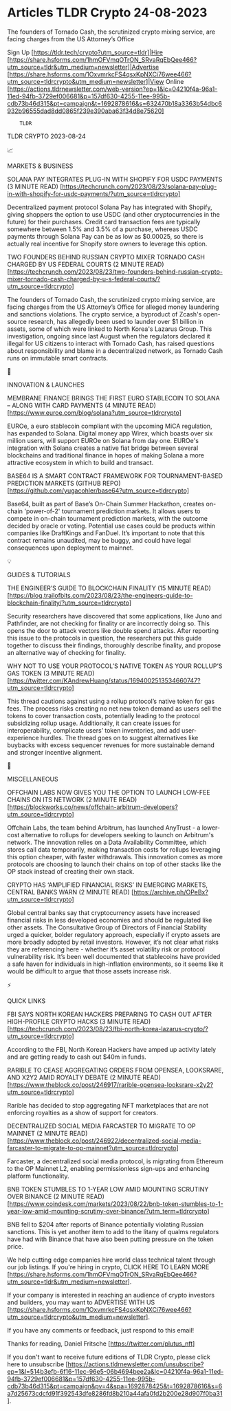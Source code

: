 # Articles TLDR Crypto 24-08-2023

The founders of Tornado Cash, the scrutinized crypto mixing service,
are facing charges from the US Attorney’s Office  

Sign Up [https://tldr.tech/crypto?utm_source=tldr]|Hire
[https://share.hsforms.com/1hmOFVmqOTrON_SRvaRqEbQee466?utm_source=tldr&utm_medium=newsletter]|Advertise
[https://share.hsforms.com/1OxvmrkcFS4qsxKpNXCi76wee466?utm_source=tldrcrypto&utm_medium=newsletter]|View
Online
[https://actions.tldrnewsletter.com/web-version?ep=1&lc=04210f4a-96a1-11ed-94fb-3729ef006681&p=157df630-4255-11ee-995b-cdb73b46d315&pt=campaign&t=1692878616&s=632470b18a3363b54dbc6932b96555dad8dd0865f239e390aba63f34d8e75620]


		TLDR 

TLDR CRYPTO 2023-08-24

📈 

MARKETS & BUSINESS

SOLANA PAY INTEGRATES PLUG-IN WITH SHOPIFY FOR USDC PAYMENTS (3 MINUTE
READ)
[https://techcrunch.com/2023/08/23/solana-pay-plug-in-with-shopify-for-usdc-payments/?utm_source=tldrcrypto]

Decentralized payment protocol Solana Pay has integrated with Shopify,
giving shoppers the option to use USDC (and other cryptocurrencies in
the future) for their purchases. Credit card transaction fees are
typically somewhere between 1.5% and 3.5% of a purchase, whereas USDC
payments through Solana Pay can be as low as $0.00025, so there is
actually real incentive for Shopify store owners to leverage this
option. 

TWO FOUNDERS BEHIND RUSSIAN CRYPTO MIXER TORNADO CASH CHARGED BY US
FEDERAL COURTS (2 MINUTE READ)
[https://techcrunch.com/2023/08/23/two-founders-behind-russian-crypto-mixer-tornado-cash-charged-by-u-s-federal-courts/?utm_source=tldrcrypto]

The founders of Tornado Cash, the scrutinized crypto mixing service,
are facing charges from the US Attorney’s Office for alleged money
laundering and sanctions violations. The crypto service, a byproduct
of Zcash's open-source research, has allegedly been used to launder
over $1 billion in assets, some of which were linked to North Korea's
Lazarus Group. This investigation, ongoing since last August when the
regulators declared it illegal for US citizens to interact with
Tornado Cash, has raised questions about responsibility and blame in a
decentralized network, as Tornado Cash runs on immutable smart
contracts. 

🚀 

INNOVATION & LAUNCHES

MEMBRANE FINANCE BRINGS THE FIRST EURO STABLECOIN TO SOLANA – ALONG
WITH CARD PAYMENTS (4 MINUTE READ)
[https://www.euroe.com/blog/solana?utm_source=tldrcrypto]

EUROe, a euro stablecoin compliant with the upcoming MiCA regulation,
has expanded to Solana. Digital money app Wirex, which boasts over six
million users, will support EUROe on Solana from day one. EUROe's
integration with Solana creates a native fiat bridge between several
blockchains and traditional finance in hopes of making Solana a more
attractive ecosystem in which to build and transact. 

BASE64 IS A SMART CONTRACT FRAMEWORK FOR TOURNAMENT-BASED PREDICTION
MARKETS (GITHUB REPO)
[https://github.com/yugacohler/base64?utm_source=tldrcrypto]

Base64, built as part of Base’s On-Chain Summer Hackathon, creates
on-chain 'power-of-2' tournament prediction markets. It allows users
to compete in on-chain tournament prediction markets, with the outcome
decided by oracle or voting. Potential use cases could be products
within companies like DraftKings and FanDuel. It’s important to note
that this contract remains unaudited, may be buggy, and could have
legal consequences upon deployment to mainnet. 

💡 

GUIDES & TUTORIALS

THE ENGINEER’S GUIDE TO BLOCKCHAIN FINALITY (15 MINUTE READ)
[https://blog.trailofbits.com/2023/08/23/the-engineers-guide-to-blockchain-finality/?utm_source=tldrcrypto]

Security researchers have discovered that some applications, like Juno
and Pathfinder, are not checking for finality or are incorrectly doing
so. This opens the door to attack vectors like double spend attacks.
After reporting this issue to the protocols in question, the
researchers put this guide together to discuss their findings,
thoroughly describe finality, and propose an alternative way of
checking for finality. 

WHY NOT TO USE YOUR PROTOCOL’S NATIVE TOKEN AS YOUR ROLLUP’S GAS
TOKEN (3 MINUTE READ)
[https://twitter.com/KAndrewHuang/status/1694002513534660747?utm_source=tldrcrypto]

This thread cautions against using a rollup protocol’s native token
for gas fees. The process risks creating no net new token demand as
users sell the tokens to cover transaction costs, potentially leading
to the protocol subsidizing rollup usage. Additionally, it can create
issues for interoperability, complicate users’ token inventories,
and add user-experience hurdles. The thread goes on to suggest
alternatives like buybacks with excess sequencer revenues for more
sustainable demand and stronger incentive alignment. 

🦄 

MISCELLANEOUS

OFFCHAIN LABS NOW GIVES YOU THE OPTION TO LAUNCH LOW-FEE CHAINS ON ITS
NETWORK (2 MINUTE READ)
[https://blockworks.co/news/offchain-arbitrum-developers?utm_source=tldrcrypto]

Offchain Labs, the team behind Arbitrum, has launched AnyTrust - a
lower-cost alternative to rollups for developers seeking to launch on
Arbitrum's network. The innovation relies on a Data Availability
Committee, which stores call data temporarily, making transaction
costs for rollups leveraging this option cheaper, with faster
withdrawals. This innovation comes as more protocols are choosing to
launch their chains on top of other stacks like the OP stack instead
of creating their own stack. 

CRYPTO HAS ‘AMPLIFIED FINANCIAL RISKS’ IN EMERGING MARKETS,
CENTRAL BANKS WARN (2 MINUTE READ)
[https://archive.ph/OPeBx?utm_source=tldrcrypto]

Global central banks say that cryptocurrency assets have increased
financial risks in less developed economies and should be regulated
like other assets. The Consultative Group of Directors of Financial
Stability urged a quicker, bolder regulatory approach, especially if
crypto assets are more broadly adopted by retail investors. However,
it’s not clear what risks they are referencing here - whether it’s
asset volatility risk or protocol vulnerability risk. It’s been well
documented that stablecoins have provided a safe haven for individuals
in high-inflation environments, so it seems like it would be difficult
to argue that those assets increase risk. 

⚡ 

QUICK LINKS

FBI SAYS NORTH KOREAN HACKERS PREPARING TO CASH OUT AFTER HIGH-PROFILE
CRYPTO HACKS (3 MINUTE READ)
[https://techcrunch.com/2023/08/23/fbi-north-korea-lazarus-crypto/?utm_source=tldrcrypto]

According to the FBI, North Korean Hackers have amped up activity
lately and are getting ready to cash out $40m in funds. 

RARIBLE TO CEASE AGGREGATING ORDERS FROM OPENSEA, LOOKSRARE, AND X2Y2
AMID ROYALTY DEBATE (2 MINUTE READ)
[https://www.theblock.co/post/246917/rarible-opensea-looksrare-x2y2?utm_source=tldrcrypto]

Rarible has decided to stop aggregating NFT marketplaces that are not
enforcing royalties as a show of support for creators. 

DECENTRALIZED SOCIAL MEDIA FARCASTER TO MIGRATE TO OP MAINNET (2
MINUTE READ)
[https://www.theblock.co/post/246922/decentralized-social-media-farcaster-to-migrate-to-op-mainnet?utm_source=tldrcrypto]

Farcaster, a decentralized social media protocol, is migrating from
Ethereum to the OP Mainnet L2, enabling permissionless sign-ups and
enhancing platform functionality. 

BNB TOKEN STUMBLES TO 1-YEAR LOW AMID MOUNTING SCRUTINY OVER BINANCE
(2 MINUTE READ)
[https://www.coindesk.com/markets/2023/08/22/bnb-token-stumbles-to-1-year-low-amid-mounting-scrutiny-over-binance/?utm_term=tldrcrypto]

BNB fell to $204 after reports of Binance potentially violating
Russian sanctions. This is yet another item to add to the litany of
qualms regulators have had with Binance that have also been putting
pressure on the token price. 

 We help cutting edge companies hire world class technical talent
through our job listings. If you're hiring in crypto, CLICK HERE TO
LEARN MORE
[https://share.hsforms.com/1hmOFVmqOTrON_SRvaRqEbQee466?utm_source=tldr&utm_medium=newsletter].


If your company is interested in reaching an audience of crypto
investors and builders, you may want to ADVERTISE WITH US
[https://share.hsforms.com/1OxvmrkcFS4qsxKpNXCi76wee466?utm_source=tldrcrypto&utm_medium=newsletter].


If you have any comments or feedback, just respond to this email! 

Thanks for reading, 
Daniel Fritsche [https://twitter.com/plutus_nft] 

If you don't want to receive future editions of TLDR Crypto,
please click here to unsubscribe
[https://actions.tldrnewsletter.com/unsubscribe?ep=1&l=514b3efb-6f16-11ec-96e5-06b4694bee2a&lc=04210f4a-96a1-11ed-94fb-3729ef006681&p=157df630-4255-11ee-995b-cdb73b46d315&pt=campaign&pv=4&spa=1692878425&t=1692878616&s=6a7d25673cdcfd91f392543dfe8286fd8b210a44afa0fd2b200e28d907f0ba31].